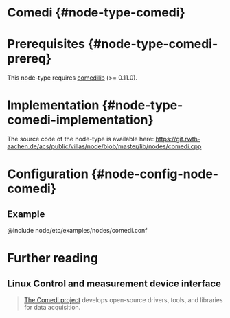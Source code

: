 # Comedi {#node-type-comedi}

# Prerequisites {#node-type-comedi-prereq}

This node-type requires [comedilib](http://comedi.org) (>= 0.11.0).

# Implementation {#node-type-comedi-implementation}

The source code of the node-type is available here:
https://git.rwth-aachen.de/acs/public/villas/node/blob/master/lib/nodes/comedi.cpp

# Configuration {#node-config-node-comedi}

## Example

@include node/etc/examples/nodes/comedi.conf

# Further reading

## Linux Control and measurement device interface

> [The Comedi project](http://comedi.org) develops open-source drivers, tools, and libraries for data acquisition.
